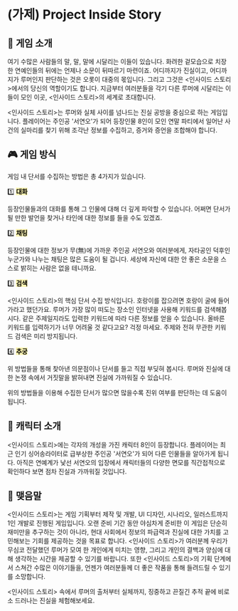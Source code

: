 # (가제) Project Inside Story

## 📖 게임 소개
여기 수많은 사람들의 말, 말, 말에 시달리는 이들이 있습니다. 화려한 겉모습으로 치장한 연예인들의 뒤에는 언제나 소문이 뒤따르기 마련이죠. 어디까지가 진실이고, 어디까지가 루머인지 판단하는 것은 오롯이 대중의 몫입니다. 그리고 그것은 <인사이드 스토리>에서의 당신의 역할이기도 합니다. 지금부터 여러분들을 각기 다른 루머에 시달리는 이들이 모인 이곳, <인사이드 스토리>의 세계로 초대합니다.

<인사이드 스토리>는 루머와 실체 사이를 넘나드는 진실 공방을 중심으로 하는 게임입니다. 플레이어는 주인공 '서연오'가 되어 등장인물 8인이 모인 연말 파티에서 일어난 사건의 실마리를 찾기 위해 조각난 정보를 수집하고, 증거와 증언을 조합해야 합니다.

## 🎮 게임 방식
게임 내 단서를 수집하는 방법은 총 4가지가 있습니다.

1️⃣ <mark style="background-color:#fff5b1">**대화**</mark>

등장인물들과의 대화를 통해 그 인물에 대해 더 깊게 파악할 수 있습니다. 어쩌면 단서가 될 만한 발언을 찾거나 타인에 대한 정보를 들을 수도 있겠죠.

2️⃣ <mark style="background-color:#fff5b1">**채팅**</mark>

등장인물에 대한 정보가 무(無)에 가까운 주인공 서연오와 여러분에게, 자타공인 덕후인 누군가와 나누는 채팅은 많은 도움이 될 겁니다. 세상에 자신에 대한 안 좋은 소문을 스스로 밝히는 사람은 없을 테니까요.

3️⃣ <mark style="background-color:#fff5b1">**검색**</mark>

<인사이드 스토리>의 핵심 단서 수집 방식입니다. 호랑이를 잡으려면 호랑이 굴에 들어가라고 했던가요. 루머가 가장 많이 떠도는 장소인 인터넷을 사용해 키워드를 검색해봅시다. 같은 주제일지라도 입력한 키워드에 따라 다른 정보를 얻을 수 있습니다. 올바른 키워드를 입력하기가 너무 어려울 것 같다고요? 걱정 마세요. 주제와 전혀 무관한 키워드 검색은 미리 방지됩니다.

4️⃣ <mark style="background-color:#fff5b1">**추궁**</mark>

위 방법들을 통해 찾아낸 의문점이나 단서를 들고 직접 부딪혀 봅시다. 루머와 진실에 대한 논쟁 속에서 거짓말을 밝혀내면 진실에 가까워질 수 있습니다.

위의 방법들을 이용해 수집한 단서가 많으면 많을수록 진위 여부를 판단하는 데 도움이 됩니다.

## 👥 캐릭터 소개
<인사이드 스토리>에는 각자의 개성을 가진 캐릭터 8인이 등장합니다. 플레이어는 최근 인기 싱어송라이터로 급부상한 주인공 '서연오'가 되어 다른 인물들을 알아가게 됩니다. 아직은 연예계가 낯선 서연오의 입장에서 캐릭터들의 다양한 면모를 직간접적으로 확인하다 보면 점차 진실과 가까워질 것입니다.

## 📘 맺음말

<인사이드 스토리>는 게임 기획부터 제작 및 개발, UI 디자인, 시나리오, 일러스트까지 1인 개발로 진행된 게임입니다. 오랜 준비 기간 동안 야심차게 준비한 이 게임은 단순히 재미만을 추구하는 것이 아니라, 현대 사회에서 정보의 파급력과 진실에 대한 가치를 고민해보는 기회를 제공하는 것을 목표로 합니다. <인사이드 스토리>가 여러분께 우리가 무심코 전달했던 루머가 모여 한 개인에게 미치는 영향, 그리고 개인의 결백과 양심에 대해 생각하는 시간을 제공할 수 있기를 바랍니다. 또한 <인사이드 스토리>의 기획 단계에서 스쳐간 수많은 이야기들을, 언젠가 여러분들께 더 좋은 작품을 통해 들려드릴 수 있기를 소망합니다.

<인사이드 스토리> 속에서 루머의 출처부터 실체까지, 징중하고 끈질긴 추적 끝에 비로소 드러나는 진실을 체험해보세요.